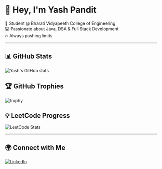# 👋 Hey, I'm Yash Pandit

🚀 Student @ Bharati Vidyapeeth College of Engineering  
💻 Passionate about Java, DSA & Full Stack Development  
🔥 Always pushing limits.

---

## 📊 GitHub Stats
![Yash's GitHub stats](https://github-readme-stats.vercel.app/api?username=Itachiuchiha325&show_icons=true&theme=radical)

## 🏆 GitHub Trophies
![trophy](https://github-profile-trophy.vercel.app/?username=Itachiuchiha325&theme=onedark)
## 💡 LeetCode Progress
![LeetCode Stats](https://leetcard.jacoblin.cool/your-leetcode-username?theme=dark&font=Baloo&ext=contest)


---

## 🌍 Connect with Me
[![LinkedIn](https://img.shields.io/badge/LinkedIn-blue?logo=linkedin)](https://linkedin.com/in/yash-pandit-a48230322)

